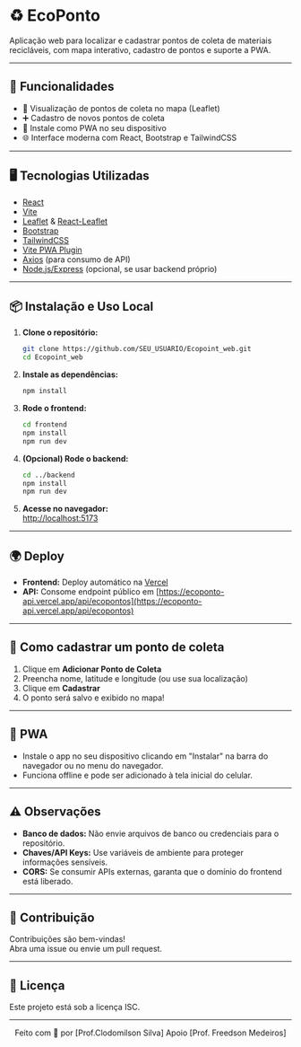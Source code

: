 # ♻️ EcoPonto

Aplicação web para localizar e cadastrar pontos de coleta de materiais recicláveis, com mapa interativo, cadastro de pontos e suporte a PWA.

---

## 🚀 Funcionalidades

- 📍 Visualização de pontos de coleta no mapa (Leaflet)
- ➕ Cadastro de novos pontos de coleta
- 📱 Instale como PWA no seu dispositivo
- 🌐 Interface moderna com React, Bootstrap e TailwindCSS

---

## 🖥️ Tecnologias Utilizadas

- [React](https://react.dev/)
- [Vite](https://vitejs.dev/)
- [Leaflet](https://leafletjs.com/) & [React-Leaflet](https://react-leaflet.js.org/)
- [Bootstrap](https://getbootstrap.com/)
- [TailwindCSS](https://tailwindcss.com/)
- [Vite PWA Plugin](https://vite-pwa-org.netlify.app/)
- [Axios](https://axios-http.com/) (para consumo de API)
- [Node.js/Express](https://expressjs.com/) (opcional, se usar backend próprio)

---

## 📦 Instalação e Uso Local

1. **Clone o repositório:**
   ```sh
   git clone https://github.com/SEU_USUARIO/Ecopoint_web.git
   cd Ecopoint_web
   ```

2. **Instale as dependências:**
   ```sh
   npm install
   ```

3. **Rode o frontend:**
   ```sh
   cd frontend
   npm install
   npm run dev
   ```

4. **(Opcional) Rode o backend:**
   ```sh
   cd ../backend
   npm install
   npm run dev
   ```

5. **Acesse no navegador:**  
   [http://localhost:5173](http://localhost:5173)

---

## 🌍 Deploy

- **Frontend:** Deploy automático na [Vercel](https://vercel.com/)
- **API:** Consome endpoint público em [https://ecoponto-api.vercel.app/api/ecopontos](https://ecoponto-api.vercel.app/api/ecopontos)

---

## 📝 Como cadastrar um ponto de coleta

1. Clique em **Adicionar Ponto de Coleta**
2. Preencha nome, latitude e longitude (ou use sua localização)
3. Clique em **Cadastrar**
4. O ponto será salvo e exibido no mapa!

---

## 📱 PWA

- Instale o app no seu dispositivo clicando em "Instalar" na barra do navegador ou no menu do navegador.
- Funciona offline e pode ser adicionado à tela inicial do celular.

---

## ⚠️ Observações

- **Banco de dados:** Não envie arquivos de banco ou credenciais para o repositório.
- **Chaves/API Keys:** Use variáveis de ambiente para proteger informações sensíveis.
- **CORS:** Se consumir APIs externas, garanta que o domínio do frontend está liberado.

---

## 🤝 Contribuição

Contribuições são bem-vindas!  
Abra uma issue ou envie um pull request.

---

## 📄 Licença

Este projeto está sob a licença ISC.

---

<div align="center">
  Feito com 💚 por [Prof.Clodomilson Silva]
  Apoio [Prof. Freedson Medeiros]
</div>
